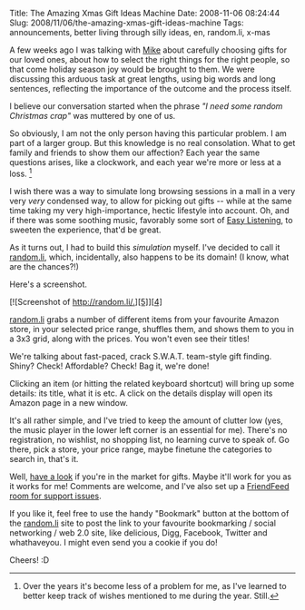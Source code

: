 Title: The Amazing Xmas Gift Ideas Machine
Date: 2008-11-06 08:24:44
Slug: 2008/11/06/the-amazing-xmas-gift-ideas-machine
Tags: announcements, better living through silly ideas, en, random.li, x-mas


A few weeks ago I was talking with [Mike][1] about carefully choosing gifts
for our loved ones, about how to select the right things for the right people,
so that come holiday season joy would be brought to them. We were discussing
this arduous task at great lengths, using big words and long sentences,
reflecting the importance of the outcome and the process itself.

I believe our conversation started when the phrase _"I need some random
Christmas crap"_ was muttered by one of us.

So obviously, I am not the only person having this particular problem. I am
part of a larger group. But this knowledge is no real consolation. What to get
family and friends to show them our affection? Each year the same questions
arises, like a clockwork, and each year we're more or less at a loss. [^1]

I wish there was a way to simulate long browsing sessions in a mall in a very
very _very_ condensed way, to allow for picking out gifts -- while at the same
time taking my very high-importance, hectic lifestyle into account. Oh, and if
there was some soothing music, favorably some sort of [Easy Listening][3], to
sweeten the experience, that'd be great.

As it turns out, I had to build this _simulation_ myself. I've decided to call
it [random.li][4], which, incidentally, also happens to be its domain! (I
know, what are the chances?!)

Here's a screenshot.

[![Screenshot of http://random.li/.][5]][4]

[random.li][4] grabs a number of different items from your favourite Amazon
store, in your selected price range, shuffles them, and shows them to you in a
3x3 grid, along with the prices. You won't even see their titles!

We're talking about fast-paced, crack S.W.A.T. team-style gift finding. Shiny?
Check! Affordable? Check! Bag it, we're done!

Clicking an item (or hitting the related keyboard shortcut) will bring up some
details: its title, what it is etc. A click on the details display will open
its Amazon page in a new window.

It's all rather simple, and I've tried to keep the amount of clutter low (yes,
the music player in the lower left corner is an essential for me). There's no
registration, no wishlist, no shopping list, no learning curve to speak of. Go
there, pick a store, your price range, maybe finetune the categories to search
in, that's it.

Well, [have a look][4] if you're in the market for gifts. Maybe it'll work for
you as it works for me! Comments are welcome, and I've also set up a
[FriendFeed room for support issues][6].

If you like it, feel free to use the handy "Bookmark" button at the bottom of
the [random.li][4] site to post the link to your favourite bookmarking /
social networking / web 2.0 site, like delicious, Digg, Facebook, Twitter and
whathaveyou. I might even send you a cookie if you do!

Cheers! :D


[^1]: Over the years it's become less of a problem for me, as I've learned to
      better keep track of wishes mentioned to me during the year. Still.

   [1]: http://mikewest.org/
   [2]: #fn:p210093306-1
   [3]: http://en.wikipedia.org/wiki/Easy_listening
   [4]: http://random.li/
   [5]: http://dl.dropbox.com/u/7298/blog/wp-content/2008/11/randomli.png (random.li)
   [6]: http://friendfeed.com/rooms/randomli
   [7]: #fnref:p210093306-1
